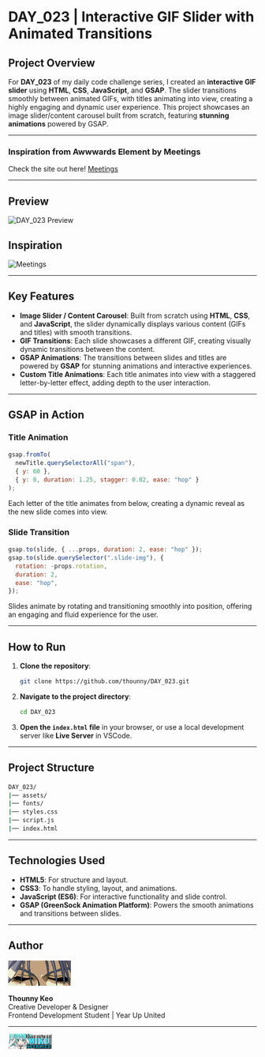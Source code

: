 # DAY_023 | Interactive GIF Slider with Animated Transitions

## Project Overview

For **DAY_023** of my daily code challenge series, I created an **interactive GIF slider** using **HTML**, **CSS**, **JavaScript**, and **GSAP**. The slider transitions smoothly between animated GIFs, with titles animating into view, creating a highly engaging and dynamic user experience. This project showcases an image slider/content carousel built from scratch, featuring **stunning animations** powered by GSAP.

---
### Inspiration from Awwwards Element by Meetings
Check the site out here! [Meetings](https://www.meetings.fr/)

---

## Preview

![DAY_023 Preview](./assets/DAY_023_1.gif)

## Inspiration

![Meetings](./assets/DAY_023_2.gif)

---

## Key Features

- **Image Slider / Content Carousel**: Built from scratch using **HTML**, **CSS**, and **JavaScript**, the slider dynamically displays various content (GIFs and titles) with smooth transitions.
- **GIF Transitions**: Each slide showcases a different GIF, creating visually dynamic transitions between the content.
- **GSAP Animations**: The transitions between slides and titles are powered by **GSAP** for stunning animations and interactive experiences.
- **Custom Title Animations**: Each title animates into view with a staggered letter-by-letter effect, adding depth to the user interaction.

---

## GSAP in Action

### Title Animation

```javascript
gsap.fromTo(
  newTitle.querySelectorAll("span"),
  { y: 60 },
  { y: 0, duration: 1.25, stagger: 0.02, ease: "hop" }
);
```

Each letter of the title animates from below, creating a dynamic reveal as the new slide comes into view.

### Slide Transition

```javascript
gsap.to(slide, { ...props, duration: 2, ease: "hop" });
gsap.to(slide.querySelector(".slide-img"), {
  rotation: -props.rotation,
  duration: 2,
  ease: "hop",
});
```

Slides animate by rotating and transitioning smoothly into position, offering an engaging and fluid experience for the user.

---

## How to Run

1. **Clone the repository**:

   ```bash
   git clone https://github.com/thounny/DAY_023.git
   ```

2. **Navigate to the project directory**:

   ```bash
   cd DAY_023
   ```

3. **Open the `index.html` file** in your browser, or use a local development server like **Live Server** in VSCode.

---

## Project Structure

```bash
DAY_023/
|── assets/
|── fonts/
|── styles.css
|── script.js
|── index.html
```

---

## Technologies Used

- **HTML5**: For structure and layout.
- **CSS3**: To handle styling, layout, and animations.
- **JavaScript (ES6)**: For interactive functionality and slide control.
- **GSAP (GreenSock Animation Platform)**: Powers the smooth animations and transitions between slides.

---

## Author

![Logo](./assets/index_dwn.gif)

**Thounny Keo**  
Creative Developer & Designer  
Frontend Development Student | Year Up United

---

![miku](./assets/miku.gif)